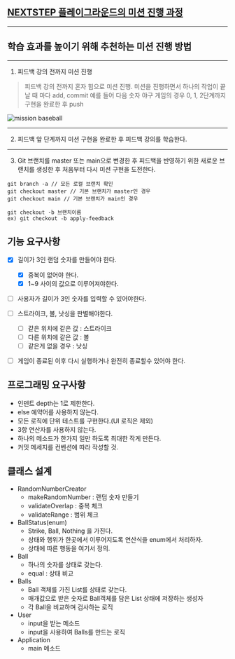 ## [NEXTSTEP 플레이그라운드의 미션 진행 과정](https://github.com/next-step/nextstep-docs/blob/master/playground/README.md)

---
## 학습 효과를 높이기 위해 추천하는 미션 진행 방법

---
1. 피드백 강의 전까지 미션 진행 
> 피드백 강의 전까지 혼자 힘으로 미션 진행. 미션을 진행하면서 하나의 작업이 끝날 때 마다 add, commit
> 예를 들어 다음 숫자 야구 게임의 경우 0, 1, 2단계까지 구현을 완료한 후 push

![mission baseball](https://raw.githubusercontent.com/next-step/nextstep-docs/master/playground/images/mission_baseball.png)

---
2. 피드백 앞 단계까지 미션 구현을 완료한 후 피드백 강의를 학습한다.

---
3. Git 브랜치를 master 또는 main으로 변경한 후 피드백을 반영하기 위한 새로운 브랜치를 생성한 후 처음부터 다시 미션 구현을 도전한다.

```
git branch -a // 모든 로컬 브랜치 확인
git checkout master // 기본 브랜치가 master인 경우
git checkout main // 기본 브랜치가 main인 경우

git checkout -b 브랜치이름
ex) git checkout -b apply-feedback
```

## 기능 요구사항
- [x] 길이가 3인 랜덤 숫자를 만들어야 한다.
  - [x] 중복이 없어야 한다.
  - [x] 1~9 사이의 값으로 이루어져야한다.
- [ ] 사용자가 길이가 3인 숫자를 입력할 수 있어야한다.
- [ ] 스트라이크, 볼, 낫싱을 판별해야한다.
  - [ ] 같은 위치에 같은 값 : 스트라이크
  - [ ] 다른 위치에 같은 값 : 볼
  - [ ] 같은게 없을 경우 : 낫싱
- [ ] 게임이 종료된 이후 다시 실행하거나 완전히 종료할수 있어야 한다.


## 프로그래밍 요구사항
- 인덴트 depth는 1로 제한한다.
- else 예약어를 사용하지 않는다.
- 모든 로직에 단위 테스트를 구현한다.(UI 로직은 제외)
- 3항 연산자를 사용하지 않는다.
- 하나의 메소드가 한가지 일만 하도록 최대한 작게 만든다.
- 커밋 메세지를 컨벤션에 따라 작성할 것.


## 클래스 설계
- RandomNumberCreator
  - makeRandomNumber : 랜덤 숫자 만들기
  - validateOverlap : 중복 체크
  - validateRange : 범위 체크
- BallStatus(enum)
  - Strike, Ball, Nothing 을 가진다.
  - 상태와 행위가 한곳에서 이루어지도록 연산식을 enum에서 처리하자.
  - 상태에 따른 행동을 여기서 정의.
- Ball
  - 하나의 숫자를 상태로 갖는다.
  - equal : 상태 비교
- Balls
  - Ball 객체를 가진 List를 상태로 갖는다.
  - 매개값으로 받은 숫자로 Ball객체를 담은 List 상태에 저장하는 생성자
  - 각 Ball을 비교하며 검사하는 로직
- User
  - input을 받는 메소드
  - input을 사용하여 Balls를 만드는 로직
- Application
  - main 메소드